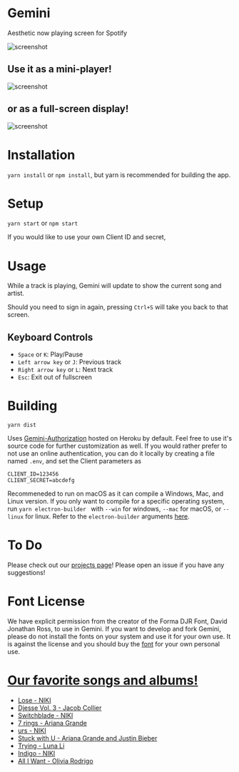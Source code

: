 # Gemini
Aesthetic now playing screen for Spotify

![screenshot](https://i.imgur.com/HOda3vb.png)
## Use it as a mini-player!
![screenshot](https://i.imgur.com/SrHmQDl.png)
## or as a full-screen display!
![screenshot](https://i.imgur.com/rBw86rZ.jpg)

# Installation
`yarn install` or `npm install`, but yarn is recommended for building the app.

# Setup
`yarn start` or `npm start`

If you would like to use your own Client ID and secret,

# Usage
While a track is playing, Gemini will update to show the current song and artist. 

Should you need to sign in again, pressing `Ctrl+S` will take you back to that screen.

## Keyboard Controls
- `Space` or `K`: Play/Pause
- `Left arrow key` or `J`: Previous track
- `Right arrow key` or `L`: Next track
- `Esc`: Exit out of fullscreen

# Building
`yarn dist`

Uses [Gemini-Authorization](https://github.com/Gabe-H/Gemini-Authorization) hosted on Heroku by default. Feel free to use it's source code for further customization as well. If you would rather prefer to not use an online authentication, you can do it locally by creating a file named `.env`, and set the Client parameters as
```
CLIENT_ID=123456
CLIENT_SECRET=abcdefg
```

Recommeneded to run on macOS as it can compile a Windows, Mac, and Linux version. If you only want to compile for a specific operating system, run `yarn electron-builder ` with `--win` for windows, `--mac` for macOS, or `--linux` for linux. Refer to the `electron-builder` arguments [here](https://www.electron.build/cli).

# To Do
Please check out our [projects page](https://github.com/Gabe-H/Gemini/projects/2)! Please open an issue if you have any suggestions!

# Font License
We have explicit permission from the creator of the Forma DJR Font, David Jonathan Ross, to use in Gemini. If you want to develop and fork Gemini, please do not install the fonts on your system and use it for your own use. It is against the license and you should buy the [font](https://djr.com/forma/) for your own personal use.

# [Our favorite songs and albums!](https://open.spotify.com/playlist/6ILAg2eGBzvN3loVQLI9O5?si=oXj4PnPgSZyLLTBJU1fQpg)
- [Lose - NIKI](https://open.spotify.com/track/7rgjkzZBhBjObaYsvq8Ej0?si=c2DyCWX_QDyRHToxpOzV5A)
- [Djesse Vol. 3 - Jacob Collier](https://open.spotify.com/album/33cj3kzLqVOg9zvy69Wrc8?si=pCUxII-9Q_mYzyDzvVY3rA)
- [Switchblade - NIKI](https://open.spotify.com/track/6Ve2gwTaMxTgKMuAcHbwcH?si=YcSJi59cQL-aCBRLJw4wfg)
- [7 rings - Ariana Grande](https://open.spotify.com/track/6ocbgoVGwYJhOv1GgI9NsF?si=ULM0YYAqTCyD02T9U2hnyA)
- [urs - NIKI](https://open.spotify.com/track/50oEtTUNlce4TuZXQoJzXW?si=NmvfHvWaQv2IdD_BtC8Twg)
- [Stuck with U - Ariana Grande and Justin Bieber](https://open.spotify.com/track/4HBZA5flZLE435QTztThqH?si=DyRI2hgvQhiOjEphCCPcSw)
- [Trying - Luna Li](https://open.spotify.com/track/6JOcqL8v344EarvtlQZ3km?si=2evfA1cTSsy8W0fFJQlNnw)
- [Indigo - NIKI](https://open.spotify.com/track/1sOr5OXjbukTzBDgmvd6Fa?si=FhkQLdrLRJmal0TDCjGuag)
- [All I Want - Olivia Rodrigo](https://open.spotify.com/track/1v6svH1Fyx9C1nIt1mA2DT?si=RZTjLnkDRHW48UljXYY3sw)
